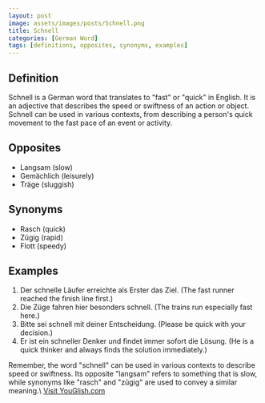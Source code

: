 ```yaml
---
layout: post
image: assets/images/posts/Schnell.png
title: Schnell
categories: [German Word]
tags: [definitions, opposites, synonyms, examples]
---
```


## Definition

Schnell is a German word that translates to "fast" or "quick" in English. It is an adjective that describes the speed or swiftness of an action or object. Schnell can be used in various contexts, from describing a person's quick movement to the fast pace of an event or activity.

## Opposites

- Langsam (slow)
- Gemächlich (leisurely)
- Träge (sluggish)

## Synonyms

- Rasch (quick)
- Zügig (rapid)
- Flott (speedy)

## Examples

1. Der schnelle Läufer erreichte als Erster das Ziel. (The fast runner reached the finish line first.)
2. Die Züge fahren hier besonders schnell. (The trains run especially fast here.)
3. Bitte sei schnell mit deiner Entscheidung. (Please be quick with your decision.)
4. Er ist ein schneller Denker und findet immer sofort die Lösung. (He is a quick thinker and always finds the solution immediately.)

Remember, the word "schnell" can be used in various contexts to describe speed or swiftness. Its opposite "langsam" refers to something that is slow, while synonyms like "rasch" and "zügig" are used to convey a similar meaning.\ <a id="yg-widget-0" class="youglish-widget" data-query="Schnell" data-lang="german" data-components="8412" data-auto-start="0" data-bkg-color="theme_light" data-title="How%20to%20pronounce%20Schnell%20in%20German"  rel="nofollow" href="https://youglish.com">Visit YouGlish.com</a><script async src="https://youglish.com/public/emb/widget.js" charset="utf-8"></script>